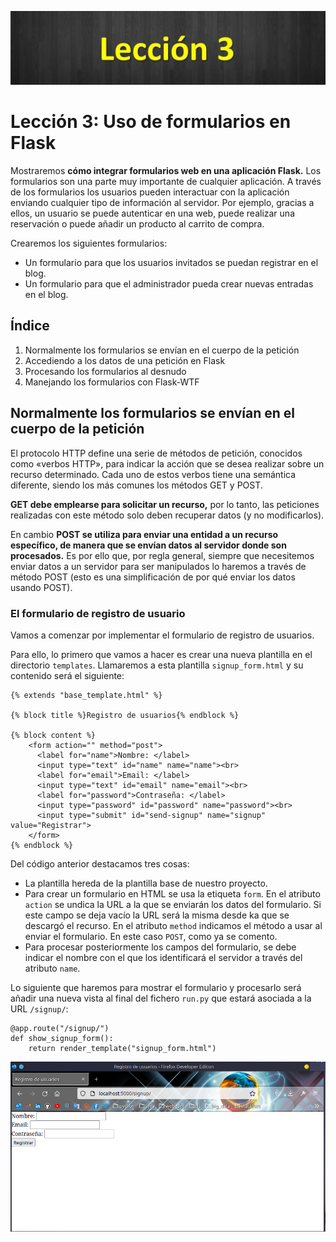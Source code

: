 ![](https://raw.githubusercontent.com/GabrielCourses/web_development/main/image/leccion3.png)

# Lección 3: Uso de formularios en Flask

Mostraremos **cómo integrar formularios web en una aplicación Flask.** Los formularios son una parte muy importante de cualquier aplicación. A través de los formularios los usuarios pueden interactuar con la aplicación enviando cualquier tipo de información al servidor. Por ejemplo, gracias a ellos, un usuario se puede autenticar en una web, puede realizar una reservación o puede añadir un producto al carrito de compra.

Crearemos los siguientes formularios:

- Un formulario para que los usuarios invitados se puedan registrar en el blog.
- Un formulario para que el administrador pueda crear nuevas entradas en el blog.

## Índice

1. Normalmente los formularios se envían en el cuerpo de la petición
2. Accediendo a los datos de una petición en Flask
3. Procesando los formularios al desnudo
4. Manejando los formularios con Flask-WTF

## Normalmente los formularios se envían en el cuerpo de la petición

El protocolo HTTP define una serie de métodos de petición, conocidos como  «verbos HTTP», para indicar la acción que se desea realizar sobre un recurso determinado. Cada uno de estos verbos tiene una semántica diferente, siendo los más comunes los métodos GET y POST.

**GET debe emplearse para solicitar un recurso,** por lo tanto, las peticiones realizadas con este método solo deben recuperar datos (y no modificarlos).

En cambio **POST se utiliza para enviar una entidad a un recurso específico, de manera que se envían datos al servidor donde son procesados.** Es por ello que, por regla general, siempre que necesitemos enviar datos a un servidor para ser manipulados lo haremos a través de método POST (esto es una simplificación de por qué enviar los datos usando POST).

### El formulario de registro de usuario

Vamos a comenzar por implementar el formulario de registro de usuarios.

Para ello, lo primero que vamos a hacer es crear una nueva plantilla en el directorio <code>templates</code>. Llamaremos a esta plantilla <code>signup_form.html</code> y su contenido será el siguiente:

```
{% extends "base_template.html" %}

{% block title %}Registro de usuarios{% endblock %}

{% block content %}
    <form action="" method="post">
      <label for="name">Nombre: </label>
      <input type="text" id="name" name="name"><br>
      <label for="email">Email: </label>
      <input type="text" id="email" name="email"><br>
      <label for="password">Contraseña: </label>
      <input type="password" id="password" name="password"><br>
      <input type="submit" id="send-signup" name="signup" value="Registrar">
    </form>
{% endblock %}
```

Del código anterior destacamos tres cosas:

- La plantilla hereda de la plantilla base de nuestro proyecto.
- Para crear un formulario en HTML se usa la etiqueta <code>form</code>. En el atributo <code>action</code> se undica la URL a la que se enviarán los datos del formulario. Si este campo se deja vacío la URL será la misma desde ka que se descargó el recurso. En el atributo <code>method</code> indicamos el método a usar al enviar el formulario. En este caso <code>POST</code>, como ya se comento.
- Para procesar posteriormente los campos del formulario, se debe indicar el nombre con el que los identificará el servidor a través del atributo <code>name</code>.

Lo siguiente que haremos para mostrar el formulario y procesarlo será añadir una nueva vista al final del fichero <code>run.py</code> que estará asociada a la URL <code>/signup/</code>:

```
@app.route("/signup/")
def show_signup_form():
    return render_template("signup_form.html")
```

![](https://raw.githubusercontent.com/GabrielCourses/web_development/main/image/form.png)


